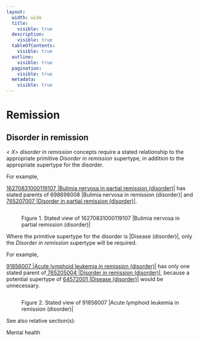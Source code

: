 ```yaml
---
layout:
  width: wide
  title:
    visible: true
  description:
    visible: true
  tableOfContents:
    visible: true
  outline:
    visible: true
  pagination:
    visible: true
  metadata:
    visible: true
---
```


# Remission

## Disorder in remission

_< X> disorder in remission_ concepts require a stated relationship to the appropriate primitive _Disorder in remission_ supertype, in addition to the appropriate supertype for the disorder.

For example,

[16270831000119107 |Bulimia nervosa in partial remission (disorder)|](http://snomed.info/id/16270831000119107) has stated parents of 698698008 |Bulimia nervosa in remission (disorder)| and [765207007 |Disorder in partial remission (disorder)|](http://snomed.info/id/765207007).

<figure><img src="../../../../../../authoring/clinical-finding-and-disorder/images/174690538.png" alt=""><figcaption><p>Figure 1. Stated view of 16270831000119107 |Bulimia nervosa in partial remission (disorder)|</p></figcaption></figure>

Where the primitive supertype for the disorder is |Disease (disorder)|, only the _Disorder in remission_ supertype will be required.

For example,

[91856007 |Acute lymphoid leukemia in remission (disorder)|](http://snomed.info/id/91856007) has only one stated parent of[ 765205004 |Disorder in remission (disorder)|](http://snomed.info/id/765205004), because a potential supertype of [64572001 |Disease (disorder)|](http://snomed.info/id/64572001) would be unnecessary.

<figure><img src="../../../../../../authoring/clinical-finding-and-disorder/images/174690540.png" alt=""><figcaption><p>Figure 2. Stated view of 91856007 |Acute lymphoid leukemia in remission (disorder)|</p></figcaption></figure>

See also relative section(s):

Mental health
